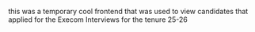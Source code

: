this was a temporary cool frontend that was used to view candidates that applied for the Execom Interviews for the tenure 25-26
